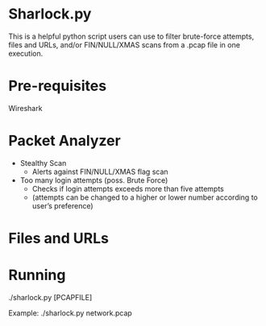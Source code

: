 # Sharlock.py

This is a helpful python script users can use to filter brute-force attempts, files and URLs, and/or FIN/NULL/XMAS scans from a .pcap file in one execution. 

# Pre-requisites

Wireshark

# Packet Analyzer

* Stealthy Scan
  * Alerts against FIN/NULL/XMAS flag scan
* Too many login attempts (poss. Brute Force)
  * Checks if login attempts exceeds more than five attempts
   * (attempts can be changed to a higher or lower number according to user’s preference)

# Files and URLs

# Running

./sharlock.py [PCAPFILE]

Example: ./sharlock.py network.pcap
